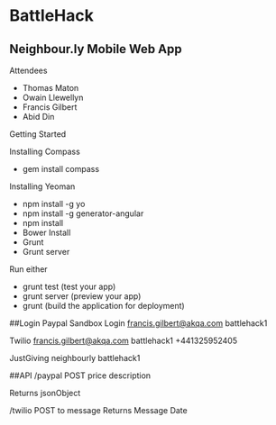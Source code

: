 BattleHack
==========

Neighbour.ly Mobile Web App
---------------------------

Attendees
- Thomas Maton
- Owain Llewellyn
- Francis Gilbert
- Abid Din

Getting Started

Installing Compass
- gem install compass

Installing Yeoman
- npm install -g yo
- npm install -g generator-angular
- npm install
- Bower Install
- Grunt
- Grunt server

Run either
- grunt test (test your app)
- grunt server (preview your app)
- grunt (build the application for deployment)

##Login
Paypal Sandbox Login
francis.gilbert@akqa.com
battlehack1

Twilio
francis.gilbert@akqa.com
battlehack1
+441325952405

JustGiving
neighbourly
battlehack1


##API
/paypal
POST
price
description

Returns
jsonObject

/twilio
POST
to
message
Returns
Message Date